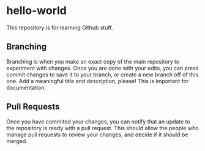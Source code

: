 # hello-world
This repository is for learning Github stuff.

## Branching
Branching is when you make an exact copy of the main repository to experiment with changes.
Once you are done with your edits, you can press commit changes to save it to your branch, or create a new branch off of this one.
Add a meaningful title and description, please! This is important for documentation.

## Pull Requests
Once you have commited your changes, you can notify that an update to the repository is ready with a pull request.
This should allow the people who manage pull requests to review your changes, and decide if it should be merged.

